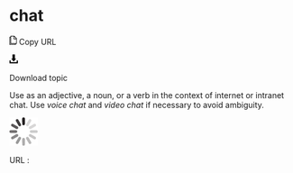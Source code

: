 # chat

![Copy URL](media/chat/Copy.png)
Copy URL

![Download](media/chat/Download.png)

Download topic

Use as an adjective, a noun, or a verb in the context of internet or intranet chat. Use *voice chat* and *video chat* if necessary to avoid ambiguity.

![In progress](media/chat/activity-large.gif)

URL :
